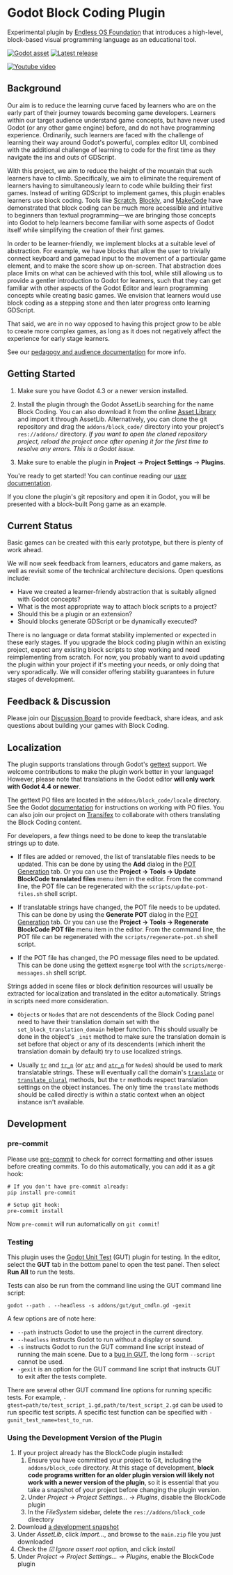 # Godot Block Coding Plugin

Experimental plugin by [Endless OS Foundation](https://endlessos.org) that introduces a high-level, block-based visual programming language as an educational tool.

[![Godot asset](https://img.shields.io/badge/Asset_Library-Block_Coding-blue?logo=godot-engine)](https://godotengine.org/asset-library/asset/3095)
[![Latest release](https://img.shields.io/github/v/release/endlessm/godot-block-coding?label=Release&logo=github)](https://github.com/endlessm/godot-block-coding/releases)

[![Youtube video](https://i.ibb.co/B2Y11n5/Bildschirmfoto-20241213-173815.png)](https://www.youtube.com/watch?v=WlUN7Zz0Djg)

## Background

Our aim is to reduce the learning curve faced by learners who are on the early part of their journey towards becoming game developers. Learners within our target audience understand game concepts, but have never used Godot (or any other game engine) before, and do not have programming experience. Ordinarily, such learners are faced with the challenge of learning their way around Godot's powerful, complex editor UI, combined with the additional challenge of learning to code for the first time as they navigate the ins and outs of GDScript.

With this project, we aim to reduce the height of the mountain that such learners have to climb. Specifically, we aim to eliminate the requirement of learners having to simultaneously learn to code while building their first games. Instead of writing GDScript to implement games, this plugin enables learners use block coding. Tools like [Scratch](https://scratch.mit.edu/), [Blockly](https://developers.google.com/blockly), and [MakeCode](https://www.microsoft.com/en-us/makecode) have demonstrated that block coding can be much more accessible and intuitive to beginners than textual programming—we are bringing those concepts into Godot to help learners become familiar with some aspects of Godot itself while simplifying the creation of their first games.

In order to be learner-friendly, we implement blocks at a suitable level of abstraction. For example, we have blocks that allow the user to trivially connect keyboard and gamepad input to the movement of a particular game element, and to make the score show up on-screen. That abstraction does place limits on what can be achieved with this tool, while still allowing us to provide a gentler introduction to Godot for learners, such that they can get familiar with other aspects of the Godot Editor and learn programming concepts while creating basic games. We envision that learners would use block coding as a stepping stone and then later progress onto learning GDScript.

That said, we are in no way opposed to having this project grow to be able to create more complex games, as long as it does not negatively affect the experience for early stage learners.

See our [pedagogy and audience documentation](docs/PEDAGOGY.md) for more info.

## Getting Started

1. Make sure you have Godot 4.3 or a newer version installed.

2. Install the plugin through the Godot AssetLib searching for the name
   Block Coding. You can also download it from the online [Asset
   Library](https://godotengine.org/asset-library/asset/3095) and import
   it through AssetLib. Alternatively, you can clone the git repository and
   drag the `addons/block_code/` directory into your project's
   `res://addons/` directory. *If you want to open the cloned repository
   project, reload the project once after opening it for the first time
   to resolve any errors. This is a Godot issue.*

3. Make sure to enable the plugin in **Project** → **Project Settings** → **Plugins**.

You're ready to get started! You can continue reading our [user documentation](docs/USAGE.md).

If you clone the plugin's git repository and open it in Godot, you will be presented with a block-built Pong game as an example.

## Current Status

Basic games can be created with this early prototype, but there is plenty of work ahead.

We will now seek feedback from learners, educators and game makers, as well as revisit some of the technical architecture decisions. Open questions include:
- Have we created a learner-friendy abstraction that is suitably aligned with Godot concepts?
- What is the most appropriate way to attach block scripts to a project?
- Should this be a plugin or an extension?
- Should blocks generate GDScript or be dynamically executed?

There is no language or data format stability implemented or expected in these early stages. If you upgrade the block coding plugin within an existing project, expect any existing block scripts to stop working and need reimplementing from scratch. For now, you probably want to avoid updating the plugin within your project if it's meeting your needs, or only doing that very sporadically. We will consider offering stability guarantees in future stages of development.

## Feedback & Discussion

Please join our [Discussion Board](https://github.com/endlessm/godot-block-coding/discussions) to provide feedback, share ideas, and ask questions about building your games with Block Coding.

## Localization

The plugin supports translations through Godot's [gettext][godot-gettext]
support. We welcome contributions to make the plugin work better in your
language! However, please note that translations in the Godot editor **will
only work with Godot 4.4 or newer**.

The gettext PO files are located in the `addons/block_code/locale` directory.
See the Godot [documentation][godot-gettext] for instructions on working with
PO files. You can also join our project on [Transifex][transifex-project] to
collaborate with others translating the Block Coding content.

[godot-gettext]: https://docs.godotengine.org/en/stable/tutorials/i18n/localization_using_gettext.html
[transifex-project]: https://explore.transifex.com/endless-os/godot-block-coding/

For developers, a few things need to be done to keep the translatable strings
up to date.

* If files are added or removed, the list of translatable files needs to be
  updated. This can be done by using the **Add** dialog in the [POT
  Generation][pot-generation] tab. Or you can use the **Project → Tools →
  Update BlockCode translated files** menu item in the editor. From the command
  line, the POT file can be regenerated with the `scripts/update-pot-files.sh`
  shell script.

* If translatable strings have changed, the POT file needs to be updated. This
  can be done by using the **Generate POT** dialog in the [POT
  Generation][pot-generation] tab. Or you can use the **Project → Tools →
  Regenerate BlockCode POT file** menu item in the editor. From the command
  line, the POT file can be regenerated with the `scripts/regenerate-pot.sh`
  shell script.

* If the POT file has changed, the PO message files need to be updated. This
  can be done using the gettext `msgmerge` tool with the
  `scripts/merge-messages.sh` shell script.

[pot-generation]: https://docs.godotengine.org/en/stable/tutorials/i18n/localization_using_gettext.html#automatic-generation-using-the-editor

Strings added in scene files or block definition resources will usually be
extracted for localization and translated in the editor automatically. Strings
in scripts need more consideration.

* `Object`s or `Node`s that are not descendents of the Block Coding panel need
  to have their translation domain set with the `set_block_translation_domain`
  helper function. This should usually be done in the object's `_init` method
  to make sure the translation domain is set before that object or any of its
  descendents (which inherit the translation domain by default) try to use
  localized strings.

* Usually [`tr`][object-tr] and [`tr_n`][object-tr-n] (or [`atr`][node-atr] and
  [`atr_n`][node-atr-n] for `Node`s) should be used to mark translatable
  strings. These will eventually call the domain's
  [`translate`][domain-translate] or
  [`translate_plural`][domain-translate-plural] methods, but the `tr` methods
  respect translation settings on the object instances. The only time the
  `translate` methods should be called directly is within a static context when
  an object instance isn't available.

[object-tr]: https://docs.godotengine.org/en/stable/classes/class_object.html#class-object-method-tr
[object-tr-n]: https://docs.godotengine.org/en/stable/classes/class_object.html#class-object-method-tr-n
[node-atr]: https://docs.godotengine.org/en/stable/classes/class_node.html#class-node-method-atr
[node-atr-n]: https://docs.godotengine.org/en/stable/classes/class_node.html#class-node-method-atr-n
[domain-translate]: https://docs.godotengine.org/en/latest/classes/class_translationdomain.html#class-translationdomain-method-translate
[domain-translate-plural]: https://docs.godotengine.org/en/latest/classes/class_translationdomain.html#class-translationdomain-method-translate-plural

## Development

### pre-commit

Please use [pre-commit](https://pre-commit.com/) to check for correct formatting and other issues before creating commits. To do this automatically, you can add it as a git hook:

```shell
# If you don't have pre-commit already:
pip install pre-commit

# Setup git hook:
pre-commit install
```

Now `pre-commit` will run automatically on `git commit`!

### Testing

This plugin uses the [Godot Unit Test](https://gut.readthedocs.io/en/latest/) (GUT) plugin for testing. In the editor, select the **GUT** tab in the bottom panel to open the test panel. Then select **Run All** to run the tests.

Tests can also be run from the command line using the GUT command line script:

```
godot --path . --headless -s addons/gut/gut_cmdln.gd -gexit
```

A few options are of note here:

- `--path` instructs Godot to use the project in the current directory.
- `--headless` instructs Godot to run without a display or sound.
- `-s` instructs Godot to run the GUT command line script instead of
  running the main scene. Due to a [bug in
  GUT](https://github.com/bitwes/Gut/issues/667), the long form `--script`
  cannot be used.
- `-gexit` is an option for the GUT command line script that instructs GUT to
  exit after the tests complete.

There are several other GUT command line options for running specific tests.
For example, `-gtest=path/to/test_script_1.gd,path/to/test_script_2.gd` can be
used to run specific test scripts. A specific test function can be specified
with `-gunit_test_name=test_to_run`.

### Using the Development Version of the Plugin

1. If your project already has the BlockCode plugin installed:
	1. Ensure you have committed your project to Git, including the `addons/block_code` directory.
	   At this stage of development, **block code programs written for an older plugin version will
	   likely not work with a newer version of the plugin**, so it is essential that you take a
	   snapshot of your project before changing the plugin version.
	2. Under *Project* → *Project Settings…* → *Plugins*, disable the BlockCode plugin
	3. In the *FileSystem* sidebar, delete the `res://addons/block_code` directory
2. Download
   [a development snapshot](https://github.com/endlessm/godot-block-coding/archive/main.zip)
3. Under *AssetLib*, click *Import…*, and browse to the `main.zip` file you just downloaded
4. Check the *☑ Ignore assert root* option, and click *Install*
5. Under *Project* → *Project Settings…* → *Plugins*, enable the BlockCode plugin
